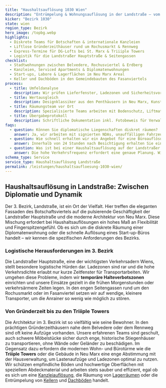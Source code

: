 ```yaml
---
title: "Haushaltsauflösung 1030 Wien"
description: "Entrümpelung & Wohnungsauflösung in der Landstraße – vom Botschaftsviertel bis St. Marx."
kicker: "Bezirk 1030"
state: wien
region_type: Bezirk
hero_image: /topbg.webp
highlights:
  - Diskrete Teams für Botschaften & internationale Kanzleien
  - Liftlose Gründerzeithäuser rund um Rochusmarkt & Rennweg
  - Express-Termine für DG-Lofts bei St. Marx & Triiiple Towers
  - Logistik für die Landstraßer Hauptstraße & Seitengassen
checklist:
  - Stadtwohnungen zwischen Belvedere, Rochusviertel & Erdberg
  - Kanzleien, Serviced Apartments & Diplomatenwohnungen
  - Start-ups, Labore & Lagerflächen im Neu Marx Areal
  - Keller und Dachböden in den Gemeindebauten des Fasanviertels
process:
  - title: Umfeldanalyse
    description: Wir prüfen Lieferfenster, Ladezonen und Sicherheitsvorgaben, besonders im diplomatischen Viertel.
  - title: Wertausgleich
    description: Designklassiker aus den Penthäusern in Neu Marx, Kunst und IT-Equipment werden katalogisiert und gegengerechnet.
  - title: Räumungsteam vor Ort
    description: Spezialisierte Teams arbeiten mit Bodenschutz, Liftmatten und Luftreinigern, um historische Substanz zu schonen.
  - title: Übergabeprotokoll
    description: Schriftliche Dokumentation inkl. Fotobeweis für Verwaltungen, Notare oder Vermieter:innen.
faqs:
  - question: Können Sie diplomatische Liegenschaften diskret räumen?
    answer: Ja, wir arbeiten mit signierten NDAs, unauffälligen Fahrzeugen und festen Ansprechpartner:innen, um höchste Diskretion zu gewährleisten.
  - question: Wie schnell erhalten wir ein Angebot für eine Büroauflösung in Neu Marx?
    answer: Innerhalb von 24 Stunden nach Besichtigung erhalten Sie ein Fixpreisangebot mit transparenter Wertanrechnung für Ihre Büroausstattung.
  - question: Was ist bei einer Haushaltsauflösung auf der Landstraßer Hauptstraße zu beachten?
    answer: Die hohe Verkehrsfrequenz erfordert eine genaue Planung. Wir kümmern uns um die notwendigen Halteverbotszonen und arbeiten in den verkehrsärmeren Zeiten.
schema_type: Service
service_type: Haushaltsauflösung Landstraße
permalink: /leistungen/haushaltsaufloesung-1030-wien/
---
```


## Haushaltsauflösung in Landstraße: Zwischen Diplomatie und Dynamik

Der 3. Bezirk, Landstraße, ist ein Ort der Vielfalt. Hier treffen die eleganten Fassaden des Botschaftsviertels auf die pulsierende Geschäftigkeit der Landstraßer Hauptstraße und die moderne Architektur von Neu Marx. Diese Mischung erfordert bei Haushaltsauflösungen ein hohes Maß an Flexibilität und Fingerspitzengefühl. Ob es sich um die diskrete Räumung einer Diplomatenwohnung oder die schnelle Auflösung eines Start-up-Büros handelt – wir kennen die spezifischen Anforderungen des Bezirks.

### Logistische Herausforderungen im 3. Bezirk

Die Landstraßer Hauptstraße, eine der wichtigsten Verkehrsadern Wiens, stellt besondere logistische Hürden dar. Ladezonen sind rar und die hohe Verkehrsdichte erlaubt nur kurze Zeitfenster für Transportarbeiten. Wir umgehen diese Probleme, indem wir **temporäre Halteverbotszonen** einrichten und unsere Einsätze gezielt in die frühen Morgenstunden oder verkehrsärmere Zeiten legen. In den engen Seitengassen rund um den Rochusmarkt oder im Fasanviertel setzen wir auf wendige, kleinere Transporter, um die Anrainer so wenig wie möglich zu stören.

### Von Gründerzeit bis zu den Triiiple Towers

Die Architektur im 3. Bezirk ist so vielfältig wie seine Bewohner. In den prächtigen Gründerzeithäusern nahe dem Belvedere oder dem Rennweg sind oft keine Aufzüge vorhanden. Unsere erfahrenen Teams sind geschult, auch schwere Möbelstücke sicher durch enge, historische Stiegenhäuser zu transportieren, ohne Wände oder Geländer zu beschädigen. Im Gegensatz dazu erfordern die modernen Wohn- und Bürotürme wie die **Triiiple Towers** oder die Gebäude in Neu Marx eine enge Abstimmung mit der Hausverwaltung, um Lastenaufzüge und Ladezonen optimal zu nutzen. Wir schützen empfindliche Böden und hochwertige Oberflächen mit speziellem Abdeckmaterial und arbeiten stets sauber und effizient, egal ob es sich um eine [Kanzleiauflösung](/leistungen/firmenaufloesung/), die Räumung von [Lagerräumen](/leistungen/lagerraeumung/) oder die Entrümpelung von [Kellern](/leistungen/kellerraeumung/) und [Dachböden](/leistungen/dachbodenraeumung/) handelt.
